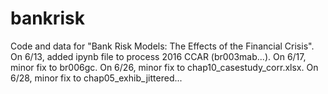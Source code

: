 # bankrisk
Code and data for "Bank Risk Models: The Effects of the Financial Crisis". 
On 6/13, added ipynb file to process 2016 CCAR (br003mab...).
On 6/17, minor fix to br006gc.
On 6/26, minor fix to chap10_casestudy_corr.xlsx.
On 6/28, minor fix to chap05_exhib_jittered...
